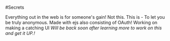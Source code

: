 #Secrets

Everything out in the web is for someone's gain!
Not this. This is - 
To let you be truly anonymous.
Made with ejs also consisting of OAuth! 
Working on making a catching UI
*Will be back soon after learning more to work on this and get it UP.!*
